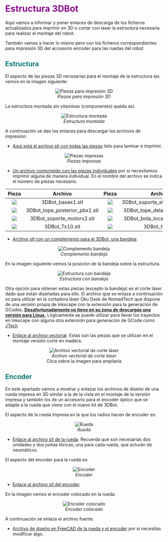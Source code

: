 # <FONT COLOR=#8B008B>Estructura 3DBot</font>
Aquí vamos a informar y poner enlaces de descarga de los ficheros actualizados para imprimir en 3D o cortar con laser la estructura necesaria para realizar el montaje del robot.

También vamos a hacer lo mismo pero con los ficheros correspondientes para impresión 3D del accesorio encoder para las ruedas del robot.

## <FONT COLOR=#007575>**Estructura**</font>
El aspecto de las piezas 3D necesarias para el montaje de la estructura las vemos en la imagen siguiente:

<center>

![Piezas para impresión 3D](../img/3DBot/fab/piezas3D.png)  
*Piezas para impresión 3D*  

</center>

La estructura montada sin vitaminas (componentes) queda así:

<center>

![Estructura montada](../img/3DBot/fab/estructura_montada.png)  
*Estructura montada*  

</center>

A continuación se dan los enlaces para descargar los archivos de impresión:

* [Aquí está el archivo stl con todas las piezas](./Estructura/3DBot_Impresio_3D.stl) listo para laminar e imprimir.

<center>

![Piezas impresas](../img/3DBot/fab/impresas.png)  
*Piezas impresas*  

</center>

* [Un archivo comprimido con las piezas individuales](./Estructura/partes.zip) por si necesitamos imprimir alguna de manera individual. En el nombre del archivo se indica el número de piezas necesario.

<center>

|Pieza| Archivo |Pieza| Archivo |
|:-:|:-:|:-:|:-:|
|![](../img/3DBot/fab/base.png)|3DBot_basex1.stl |![](../img/3DBot/fab/soporte_electronica.png)|3DBot_soporte_electronicax1.stl |
|![](../img/3DBot/fab/spos.png)|3DBot_tope_posterior_pbx1.stl |![](../img/3DBot/fab/sdel.png)|3DBot_tope_delantero_pbx1.stl |
|![](../img/3DBot/fab/smotor.png)|3DBot_soporte_motorx2.stl |![](../img/3DBot/fab/sbola.png)|3DBot_bola_loca_soportex1.stl |
|![](../img/3DBot/fab/T.png)|3DBot_Tx10.stl |![](../img/3DBot/fab/h.png)|3DBot_hx1.stl |

</center>

* [Archivo stl con un complemento para el 3DBot, una bandeja](./Estructura/Bandeja.STL).

<center>

![Complemento bandeja](../img/3DBot/fab/bandeja.png)  
*Complemento bandeja*  

</center>

En la imagen siguiente vemos la posición de la bandeja sobre la estructura.

<center>

![Estructura con bandeja](../img/3DBot/fab/bandeja_montada.png)  
*Estructura con bandeja*  

</center>

Otra opción para obtener estas piezas (excepto la bandeja) es el corte láser dado que están diseñadas para ello. El archivo que se enlaza a continuación es para utilizar en la cortadora láser Oku Desk de NomadTech que dispone de una versión propia de Inkscape con la extensión para la generación de GCodes. <b><u>Desafortunadamente no tiene en su zona de [descargas](https://nomadtech.es/es/content/18-descargas) una versión para Linux.</b></u> Lógicamente se puede utilizar para llevar los trayectos en Inkscape con alguna otra extensión para generación de GCode como [JTech](https://jtechphotonics.com/?page_id=2012)

* [Enlace al archivo vectorial](./Estructura/3DBot_corte_laser.svg). Estas son las piezas que se utilizan en el montaje versión corte en madera.

<center>

![Archivo vectorial de corte láser](../img/3DBot/fab/corte_laser.png)  
*Archivo vectorial de corte láser*  
Clica sobre la imagen para ampliarla  

</center>

## <FONT COLOR=#007575>**Encoder**</font>
En este apartado vamos a mostrar y enlazar los archivos de diseño de una rueda impresa en 3D similar a la de la vista en el montaje de la versión impresa y también los de un accesorio para el encoder óptico que se adapte a la rueda que viene con el nuevo kit de 3DBot.

El aspecto de la rueda impresa en la que los radios hacen de encoder es:

<center>

![Rueda](../img/3DBot/fab/rueda.png)  
*Rueda*  

</center>

* [Enlace al archivo stl de la rueda](./Estructura/RuedaYencoder/rueda.stl). Recuerda que son necesarias dos unidades y dos juntas tóricas, una para cada rueda, que acturán de neumáticos.

El aspecto del encoder para la rueda es:

<center>

![Encoder](../img/3DBot/fab/Encoder.png)  
*Encoder*  

</center>

* [Enlace al archivo stl del encoder](./Estructura/RuedaYencoder/encoder.stl).

En la imagen vemos el encoder colocado en la rueda:

<center>

![Encoder colocado](../img/3DBot/fab/Encoder_C.png)  
*Encoder colocado*  

</center>

A continuación se enlaza el archivo fuente.

* [Archivo de diseño en FreeCAD de la rueda y el encoder](./Estructura/RuedaYencoder/encoder_rueda.FCStd) por si necesitas modificar algo.
